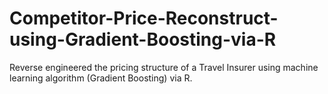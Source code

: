# Competitor-Price-Reconstruct-using-Gradient-Boosting-via-R
Reverse engineered the pricing structure of a Travel Insurer using machine learning algorithm (Gradient Boosting) via R.

